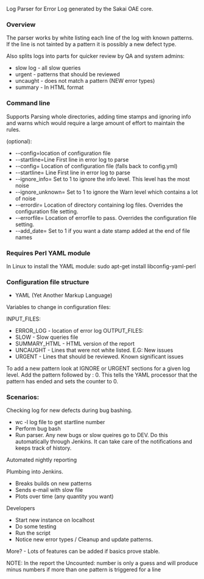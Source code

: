 Log Parser for Error Log generated by the Sakai OAE core.

### Overview

The parser works by white listing each line of the log with known patterns.
If the line is not tainted by a pattern it is possibly a new defect type.


Also splits logs into parts for quicker review by QA and system admins:

* slow log - all slow queries
* urgent - patterns that should be reviewed
* uncaught - does not match a pattern (NEW error types)
* summary  - In HTML format
    

### Command line 

Supports Parsing whole directories, adding time stamps and ignoring info and warns which
would require a large amount of effort to maintain the rules.

(optional):
* --config=location of configuration file
* --startline=Line First line in error log to parse
* --config= Location of configuration file (falls back to config.yml)
* --startline= Line First line in error log to parse
* --ignore_info= Set to 1 to ignore the info level. This level has the most noise
* --ignore_unknown= Set to 1 to ignore the Warn level which contains a lot of noise
* --errordir= Location of directory containing log files. Overrides the configuration file setting.
* --errorfile= Location of errorfile to pass. Overrides the configuration file setting.
* --add_date= Set to 1 if you want a date stamp added at the end of file names

### Requires Perl YAML module   

In Linux to install the YAML module:
sudo apt-get install libconfig-yaml-perl

### Configuration file structure

 - YAML (Yet Another Markup Language)

Variables to change in configuration files:

INPUT_FILES:
* ERROR_LOG - location of error log
OUTPUT_FILES:
*  SLOW - Slow queries file
*  SUMMARY_HTML - HTML version of the report
*  UNCAUGHT - Lines that were not white listed. E.G: New issues
*  URGENT - Lines that should be reviewed. Known significant issues


To add a new pattern look at IGNORE or URGENT sections for a given log level. Add the pattern
followed by : 0. This tells the YAML processor that the pattern has ended and sets the counter to 0.

### Scenarios:

Checking log for new defects during bug bashing.
*   wc -l log file to get startline number
*   Perform bug bash
*   Run parser. Any new bugs or slow queires go to DEV. Do this automatically through Jenkins. It can take care of the notifications and keeps track of history.

Automated nightly reporting

Plumbing into Jenkins. 
*    Breaks builds on new patterns
*    Sends e-mail with slow file
*    Plots over time (any quantity you want)
    
Developers
*  Start new instance on localhost
*  Do some testing
*  Run the script
*  Notice new error types / Cleanup and update patterns.
   
More? - Lots of features can be added if basics prove stable.

NOTE: In the report the Uncounted: number is only a guess and will produce minus numbers if more than one pattern is triggered for a line
    
